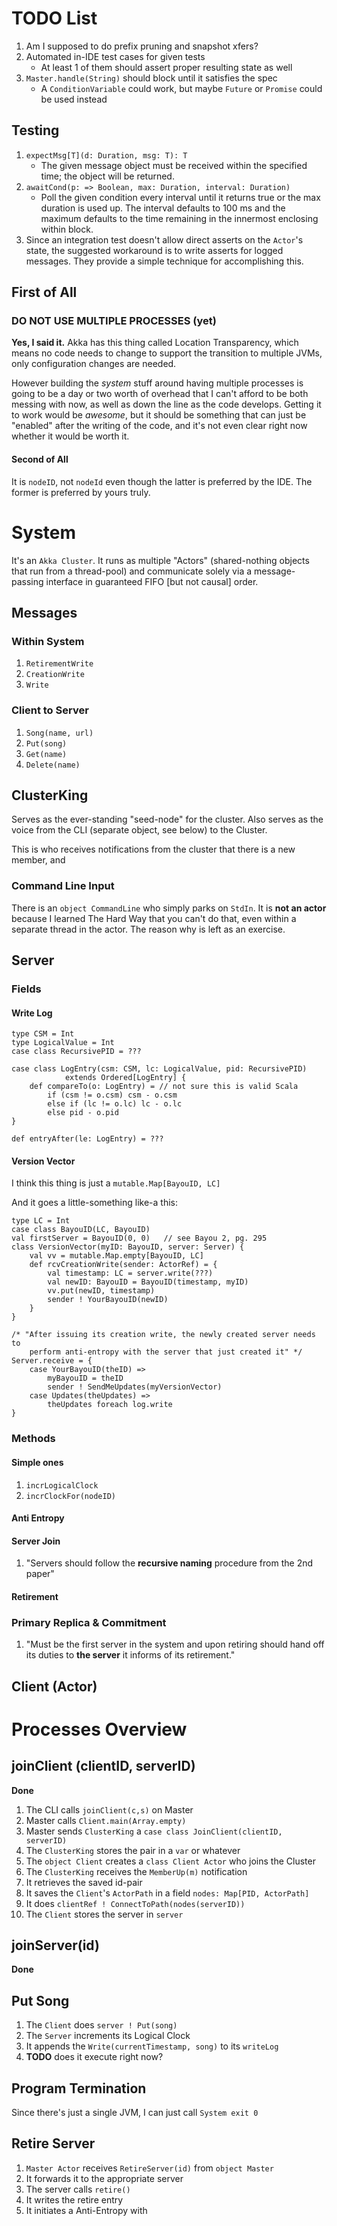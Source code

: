 # TODO List
1. Am I supposed to do prefix pruning and snapshot xfers?
2. Automated in-IDE test cases for given tests
    * At least 1 of them should assert proper resulting state as well 
3. `Master.handle(String)` should block until it satisfies the spec
    * A `ConditionVariable` could work, but maybe `Future` or `Promise` could
      be used instead

## Testing
1. `expectMsg[T](d: Duration, msg: T): T`
    * The given message object must be received within the specified time; the
      object will be returned.
2. `awaitCond(p: => Boolean, max: Duration, interval: Duration)`
    * Poll the given condition every interval until it returns true or the max
      duration is used up. The interval defaults to 100 ms and the maximum
      defaults to the time remaining in the innermost enclosing within block.
3. Since an integration test doesn't allow direct asserts on the `Actor`'s
   state, the suggested workaround is to write asserts for logged messages.
   They provide a simple technique for accomplishing this.

## First of All
### DO NOT USE MULTIPLE PROCESSES (yet)
**Yes, I said it.** Akka has this thing called Location Transparency, which
means no code needs to change to support the transition to multiple JVMs, only
configuration changes are needed.

However building the *system* stuff around having multiple processes is going
to be a day or two worth of overhead that I can't afford to be both messing
with now, as well as down the line as the code develops. Getting it to work
would be *awesome*, but it should be something that can just be "enabled" after
the writing of the code, and it's not even clear right now whether it would be
worth it.

#### Second of All
It is `nodeID`, not `nodeId` even though the latter is preferred by the IDE.
The former is preferred by yours truly.


# System
It's an `Akka Cluster`. It runs as multiple "Actors" (shared-nothing objects
that run from a thread-pool) and communicate solely via a message-passing
interface in guaranteed FIFO [but not causal] order.

## Messages

### Within System
1. `RetirementWrite`
2. `CreationWrite`
3. `Write`

### Client to Server
1. `Song(name, url)`
2. `Put(song)`
3. `Get(name)`
4. `Delete(name)`

## ClusterKing
Serves as the ever-standing "seed-node" for the cluster. Also serves as the
voice from the CLI (separate object, see below) to the Cluster.

This is who receives notifications from the cluster that there is a new member, and 

### Command Line Input
There is an `object CommandLine` who simply parks on `StdIn`. It is **not an
actor** because I learned The Hard Way that you can't do that, even within a
separate thread in the actor. The reason why is left as an exercise.

## Server
### Fields

#### Write Log

    type CSM = Int
    type LogicalValue = Int
    case class RecursivePID = ???
    
    case class LogEntry(csm: CSM, lc: LogicalValue, pid: RecursivePID)
                extends Ordered[LogEntry] {
        def compareTo(o: LogEntry) = // not sure this is valid Scala
            if (csm != o.csm) csm - o.csm
            else if (lc != o.lc) lc - o.lc
            else pid - o.pid
    }

    def entryAfter(le: LogEntry) = ???

#### Version Vector

I think this thing is just a `mutable.Map[BayouID, LC]`

And it goes a little-something like-a this:

    type LC = Int
    case class BayouID(LC, BayouID)
    val firstServer = BayouID(0, 0)   // see Bayou 2, pg. 295
    class VersionVector(myID: BayouID, server: Server) {
        val vv = mutable.Map.empty[BayouID, LC]
        def rcvCreationWrite(sender: ActorRef) = {
            val timestamp: LC = server.write(???)
            val newID: BayouID = BayouID(timestamp, myID)
            vv.put(newID, timestamp)
            sender ! YourBayouID(newID)
        }
    }

    /* "After issuing its creation write, the newly created server needs to
        perform anti-entropy with the server that just created it" */
    Server.receive = {
        case YourBayouID(theID) =>
            myBayouID = theID
            sender ! SendMeUpdates(myVersionVector)
        case Updates(theUpdates) =>
            theUpdates foreach log.write
    }

### Methods

#### Simple ones
1. `incrLogicalClock`
2. `incrClockFor(nodeID)`

#### Anti Entropy


#### Server Join
1. "Servers should follow the **recursive naming** procedure from the 2nd
   paper"

#### Retirement

### Primary Replica & Commitment
1. "Must be the first server in the system and upon retiring should hand off
   its duties to **the server** it informs of its retirement."


## Client (Actor)


# Processes Overview

## joinClient (clientID, serverID)

**Done**

1. The CLI calls `joinClient(c,s)` on Master
2. Master calls `Client.main(Array.empty)`
3. Master sends `ClusterKing` a `case class JoinClient(clientID, serverID)`
4. The `ClusterKing` stores the pair in a `var` or whatever
5. The `object Client` creates a `class Client Actor` who joins the Cluster
6. The `ClusterKing` receives the `MemberUp(m)` notification
7. It retrieves the saved id-pair
8. It saves the `Client`'s `ActorPath` in a field `nodes: Map[PID, ActorPath]`
9. It does `clientRef ! ConnectToPath(nodes(serverID))`
10. The `Client` stores the server in `server`

## joinServer(id)
**Done**

## Put Song
1. The `Client` does `server ! Put(song)`
2. The `Server` increments its Logical Clock
3. It appends the `Write(currentTimestamp, song)` to its `writeLog`
4. **TODO** does it execute right now?

## Program Termination
Since there's just a single JVM, I can just call `System exit 0`

## Retire Server
1. `Master Actor` receives `RetireServer(id)` from `object Master`
2. It forwards it to the appropriate server
3. The server calls `retire()`
4. It writes the retire entry
5. It initiates a Anti-Entropy with
